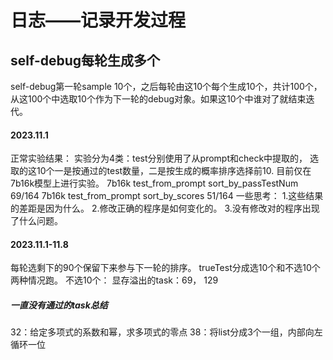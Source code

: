 # 日志——记录开发过程
## self-debug每轮生成多个
self-debug第一轮sample 10个，之后每轮由这10个每个生成10个，共计100个，从这100个中选取10个作为下一轮的debug对象。如果这10个中谁对了就结束迭代。
#### 2023.11.1
正常实验结果：
实验分为4类：test分别使用了从prompt和check中提取的， 选取的这10个一是按通过的test数量，二是按生成的概率排序选择前10.
目前仅在7b16k模型上进行实验。
7b16k   test_from_prompt    sort_by_passTestNum     69/164
7b16k   test_from_prompt    sort_by_scores          51/164
一些思考：
1.这些结果的差距是因为什么。
2.修改正确的程序是如何变化的。
3.没有修改对的程序出现了什么问题。

#### 2023.11.1-11.8
每轮选剩下的90个保留下来参与下一轮的排序。
trueTest分成选10个和不选10个两种情况跑。
不选10个：
显存溢出的task：69， 129

##### 一直没有通过的task总结
32：给定多项式的系数和幂，求多项式的零点
38：将list分成3个一组，内部向左循环一位